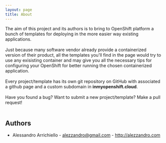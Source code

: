 ```yaml
---
layout: page
title: About
---
```


The aim of this project and its authors is to bring to OpenShift platform a bunch of templates for deploying in the more easier way existing applications.<br>
<br>
Just because many software vendor already provide a containerized version of their product, all the templates you'll find in the page would try to use any exisisting container and may give you all the necessary tips for configuring your OpenShift for better running the chosen containerized application.<br>
<br>
Every project/template has its own git repository on GitHub with associated a github page and a custom subdomain in <b>inmyopenshift.cloud</b>.<br>
<br>
Have you found a bug? Want to submit a new project/template? Make a pull request!
<br><br>
## Authors
* Alessandro Arrichiello - alezzandro@gmail.com - <a href="http://alezzandro.com">http://alezzandro.com</a>

